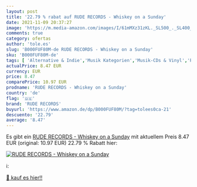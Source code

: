 ```yaml
---
layout: post
title: '22.79 % rabat auf RUDE RECORDS - Whiskey on a Sunday'
date: 2021-11-09 20:37:27
image: 'https://m.media-amazon.com/images/I/61mMXz31zKL._SL500_._SL400_.jpg'
comments: true
category: ofertas
author: 'tole.es'
slug: 'B000FUF80M-de RUDE RECORDS - Whiskey on a Sunday'
sku: 'B000FUF80M-de'
tags: [ 'Alternative & Indie','Musik Kategorien','Musik-CDs & Vinyl','Punk','Punk & Hardcore','Rock','rude records', ]
actualPrice: 8.47 EUR
currency: EUR
price: 8.47
comparePrice: 10.97 EUR
prodname: 'RUDE RECORDS - Whiskey on a Sunday'
country: 'de'
flag: '🇩🇪'
brand: 'RUDE RECORDS'
buyurl: 'https://www.amazon.de/dp/B000FUF80M/?tag=tolees0ca-21'
descuento: '22.79'
average: '8.47'
---
```


Es gibt ein [RUDE RECORDS - Whiskey on a Sunday](https://www.amazon.de/dp/B000FUF80M/?tag=tolees0ca-21) mit aktuellem Preis 8.47 EUR (original: 10.97 EUR) 22.79 % Rabatt hier:

[![RUDE RECORDS - Whiskey on a Sunday](https://m.media-amazon.com/images/I/61mMXz31zKL._SL500_._SL400_.jpg)](https://www.amazon.de/dp/B000FUF80M/?tag=tolees0ca-21)

ℹ️:


[🛒 kauf es hier!!](https://www.amazon.de/dp/B000FUF80M/?tag=tolees0ca-21)

